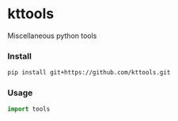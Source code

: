 # kttools
Miscellaneous python tools


### Install
```bash
pip install git+https://github.com/kttools.git
```

### Usage
```python
import tools
```
